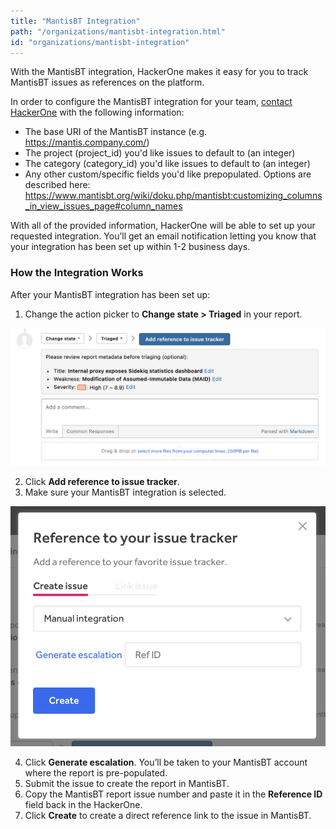 ```yaml
---
title: "MantisBT Integration"
path: "/organizations/mantisbt-integration.html"
id: "organizations/mantisbt-integration"
---
```


With the MantisBT integration, HackerOne makes it easy for you to track MantisBT issues as references on the platform.

In order to configure the MantisBT integration for your team, [contact HackerOne](support.hackerone.com) with the following information:   

- The base URI of the MantisBT instance (e.g. https://mantis.company.com/)
- The project (project_id) you'd like issues to default to (an integer)
- The category (category_id) you'd like issues to default to (an integer)
- Any other custom/specific fields you'd like prepopulated. Options are described here: https://www.mantisbt.org/wiki/doku.php/mantisbt:customizing_columns_in_view_issues_page#column_names

With all of the provided information, HackerOne will be able to set up your requested integration. You’ll get an email notification letting you know that your integration has been set up within 1-2 business days.

### How the Integration Works
After your MantisBT integration has been set up:
1. Change the action picker to **Change state > Triaged** in your report.

![integrations](./images/add-integration-reference.png)

2. Click **Add reference to issue tracker**.
3. Make sure your MantisBT integration is selected.

![integration](./images/issue-tracker-reference.png)

4. Click **Generate escalation**. You’ll be taken to your MantisBT account where the report is pre-populated.
3. Submit the issue to create the report in MantisBT.
4. Copy the MantisBT report issue number and paste it in the **Reference ID** field back in the HackerOne.
5. Click **Create** to create a direct reference link to the issue in MantisBT.
